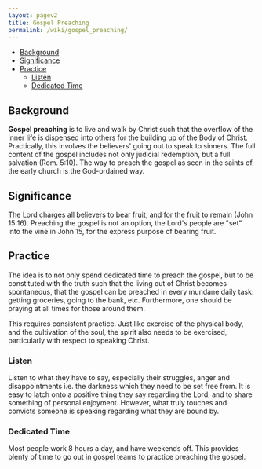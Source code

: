 ```yaml
---
layout: pagev2
title: Gospel Preaching
permalink: /wiki/gospel_preaching/
---
```

- [Background](#background)
- [Significance](#significance)
- [Practice](#practice)
  - [Listen](#listen)
  - [Dedicated Time](#dedicated-time)

## Background

**Gospel preaching** is to live and walk by Christ such that the overflow of the inner life is dispensed into others for the building up of the Body of Christ. Practically, this involves the believers' going out to speak to sinners. The full content of the gospel includes not only judicial redemption, but a full salvation (Rom. 5:10). The way to preach the gospel as seen in the saints of the early church is the God-ordained way.

## Significance

The Lord charges all believers to bear fruit, and for the fruit to remain (John 15:16). Preaching the gospel is not an option, the Lord's people are "set" into the vine in John 15, for the express purpose of bearing fruit. 

## Practice

The idea is to not only spend dedicated time to preach the gospel, but to be constituted with the truth such that the living out of Christ becomes spontaneous, that the gospel can be preached in every mundane daily task: getting groceries, going to the bank, etc. Furthermore, one should be praying at all times for those around them.

This requires consistent practice. Just like exercise of the physical body, and the cultivation of the soul, the spirit also needs to be exercised, particularly with respect to speaking Christ. 

### Listen

Listen to what they have to say, especially their struggles, anger and disappointments i.e. the darkness which they need to be set free from. It is easy to latch onto a positive thing they say regarding the Lord, and to share something of personal enjoyment. However, what truly touches and convicts someone is speaking regarding what they are bound by.

### Dedicated Time

Most people work 8 hours a day, and have weekends off. This provides plenty of time to go out in gospel teams to practice preaching the gospel.

